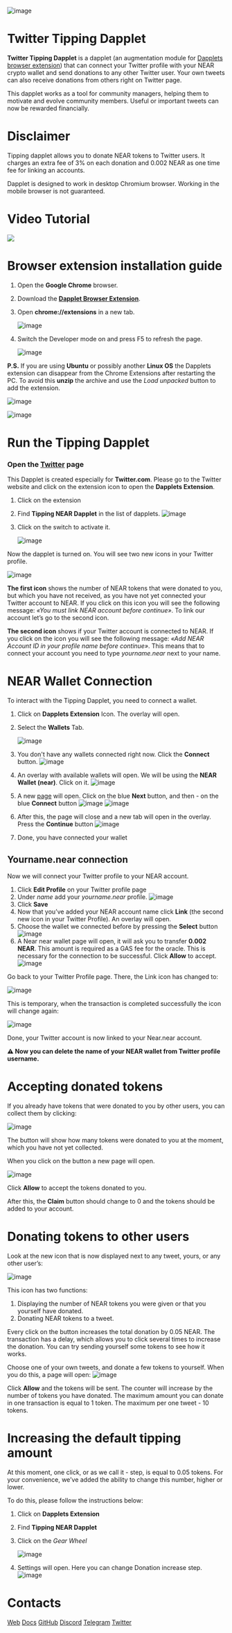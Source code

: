 ![image](/assets/tipping-dapplet-cover.jpg)

# Twitter Tipping Dapplet

**Twitter Tipping Dapplet** is a dapplet (an augmentation module for [Dapplets browser extension](https://github.com/dapplets/dapplet-extension/releases/latest)) that can connect your Twitter profile with your NEAR crypto wallet and send donations to any other Twitter user. Your own tweets can also receive donations from others right on Twitter page.

This dapplet works as a tool for community managers, helping them to motivate and evolve community members. Useful or important tweets can now be rewarded financially. 

# Disclaimer

Tipping dapplet allows you to donate NEAR tokens to Twitter users. It charges an extra fee of 3% on each donation and 0.002 NEAR as one time fee for linking an accounts.

Dapplet is designed to work in desktop Chromium browser. Working in the mobile browser is not guaranteed.

# Video Tutorial

[![](https://img.youtube.com/vi/DXWXUeydsRQ/0.jpg)](https://youtu.be/DXWXUeydsRQ "Click to play on YouTube")

# Browser extension installation guide

1. Open the **Google Chrome** browser.

2. Download the [**Dapplet Browser Extension**](https://github.com/dapplets/dapplet-extension/releases/latest).

3. Open **chrome://extensions** in a new tab.
	
	![image](/assets/0.png)

4. Switch the Developer mode on and press F5 to refresh the page.
	
	![image](/assets/1.png)

**P.S.** If you are using **Ubuntu** or possibly another **Linux OS** the Dapplets extension can disappear from the Chrome Extensions after restarting the PC. To avoid this **unzip** the archive and use the *Load unpacked* button to add the extension.

![image](/assets/2.png)

![image](/assets/3.png)


# Run the Tipping Dapplet

### Open the [Twitter](https://twitter.com/home) page

This Dapplet is created especially for **Twitter.com**. Please go to the Twitter website and click on the extension icon to open the **Dapplets Extension**.

1. Click on the extension
2. Find **Tipping NEAR Dapplet** in the list of dapplets.
	![image](/assets/4.png)
3. Click on the switch to activate it.
	
	![image](/assets/5.png)

Now the dapplet is turned on. You will see two new icons in your Twitter profile.

![image](/assets/6.png)

**The first icon** shows the number of NEAR tokens that were donated to you, but which you have not received, as you have not yet connected your Twitter account to NEAR. If you click on this icon you will see the following message: *«You must link NEAR account before continue»*. To link our account let’s go to the second icon.

**The second icon** shows if your Twitter account is connected to NEAR. If you click on the icon you will see the following message: *«Add NEAR Account ID in your profile name before continue»*. This means that to connect your account you need to type *yourname.near* next to your name.

# NEAR Wallet Connection

To interact with the Tipping Dapplet, you need to connect a wallet.

1. Click on **Dapplets Extension** Icon. The overlay will open.

2. Select the **Wallets** Tab.
	
	![image](/assets/7.png)

3. You don't have any wallets connected right now. 
Click the **Connect** button.
	![image](/assets/8.png)
4. An overlay with available wallets will open. We will be using the **NEAR Wallet (near)**. 
Click on it.
	![image](/assets/9.png)
5. A new [page](http://wallet.near.near.org) will open. Click on the blue **Next** button, and then - on the blue **Connect** button
	![image](/assets/10.jpg)
	![image](/assets/11.jpg)
6. After this, the page will close and a new tab will open in the overlay. 
Press the **Continue** button
	![image](/assets/12.jpg)
7. Done, you have connected your wallet

## Yourname.near connection

Now we will connect your Twitter profile to your NEAR account.

1. Click **Edit Profile** on your Twitter profile page
2. Under *name* add your *yourname.near* profile.
	![image](/assets/13.png)
3. Click **Save**
4. Now that you’ve added your NEAR account name click **Link** (the second new icon in your Twitter Profile). An overlay will open.
5. Choose the wallet we connected before by pressing the **Select** button
	![image](/assets/14.jpg)
6. A Near near wallet page will open, it will ask you to transfer **0.002 NEAR**. This amount is required as a GAS fee for the oracle. This is necessary for the connection to be successful. Click **Allow** to accept.
	![image](/assets/15.jpg)

Go back to your Twitter Profile page. There, the Link icon has changed to:

![image](/assets/16.png)

This is temporary, when the transaction is completed successfully the icon will change again:

![image](/assets/17.png)

Done, your Twitter account is now linked to your Near.near account.

**⚠ Now you can delete the name of your NEAR wallet from Twitter profile username.**

# Accepting donated tokens

If you already have tokens that were donated to you by other users, you can collect them by clicking:

![image](/assets/18.png)

The button will show how many tokens were donated to you at the moment, which you have not yet collected.

When you click on the button a new page will open. 

![image](/assets/19.jpg)

Click **Allow** to accept the tokens donated to you.

After this, the **Claim** button should change to 0 and the tokens should be added to your account.

# Donating tokens to other users

Look at the new icon that is now displayed next to any tweet, yours, or any other user’s:

![image](/assets/20.png)

This icon has two functions:
1. Displaying the number of NEAR tokens you were given or that you yourself have donated. 
2. Donating NEAR tokens to a tweet. 

Every click on the button increases the total donation by 0.05 NEAR. The transaction has a delay, which allows you to click several times to increase the donation. You can try sending yourself some tokens to see how it works.

Choose one of your own tweets, and donate a few tokens to yourself. When you do this, a page will open:
![image](/assets/21.jpg)

Click **Allow** and the tokens will be sent. The counter will increase by the number of tokens you have donated. The maximum amount you can donate in one transaction is equal to 1 token. The maximum per one tweet - 10 tokens. 

# Increasing the default tipping amount

At this moment, one click, or as we call it - step, is equal to 0.05 tokens. For your convenience, we’ve added the ability to change this number, higher or lower. 

To do this, please follow the instructions below:

1. Click on **Dapplets Extension**
2. Find **Tipping NEAR Dapplet**
3. Click on the *Gear Wheel*
	
	![image](/assets/22.png)

4. Settings will open. Here you can change Donation increase step.
![image](/assets/23.png)

# Contacts

[Web](https://dapplets.org) [Docs](https://docs.dapplets.org) [GitHub](https://github.com/dapplets) [Discord](https://discord.gg/YcxbkcyjMV) [Telegram](t.me/dapplets) [Twitter](https://twitter.com/dappletsproject)





